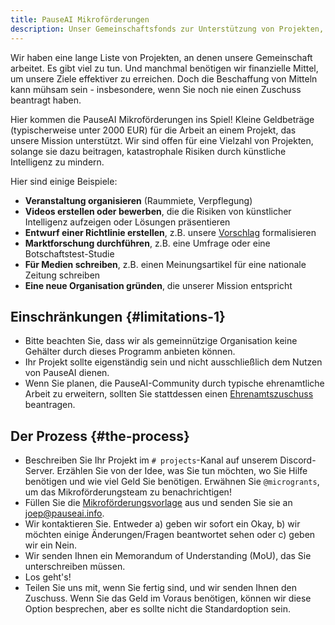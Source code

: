 ```yaml
---
title: PauseAI Mikroförderungen
description: Unser Gemeinschaftsfonds zur Unterstützung von Projekten, die unserer Mission entsprechen.
---
```


Wir haben eine lange Liste von Projekten, an denen unsere Gemeinschaft arbeitet.
Es gibt viel zu tun.
Und manchmal benötigen wir finanzielle Mittel, um unsere Ziele effektiver zu erreichen.
Doch die Beschaffung von Mitteln kann mühsam sein - insbesondere, wenn Sie noch nie einen Zuschuss beantragt haben.

Hier kommen die PauseAI Mikroförderungen ins Spiel!
Kleine Geldbeträge (typischerweise unter 2000 EUR) für die Arbeit an einem Projekt, das unsere Mission unterstützt.
Wir sind offen für eine Vielzahl von Projekten, solange sie dazu beitragen, katastrophale Risiken durch künstliche Intelligenz zu mindern.

Hier sind einige Beispiele:

- **Veranstaltung organisieren** (Raummiete, Verpflegung)
- **Videos erstellen oder bewerben**, die die Risiken von künstlicher Intelligenz aufzeigen oder Lösungen präsentieren
- **Entwurf einer Richtlinie erstellen**, z.B. unsere [Vorschlag](/proposal) formalisieren
- **Marktforschung durchführen**, z.B. eine Umfrage oder eine Botschaftstest-Studie
- **Für Medien schreiben**, z.B. einen Meinungsartikel für eine nationale Zeitung schreiben
- **Eine neue Organisation gründen**, die unserer Mission entspricht

## Einschränkungen {#limitations-1}

- Bitte beachten Sie, dass wir als gemeinnützige Organisation keine Gehälter durch dieses Programm anbieten können.
- Ihr Projekt sollte eigenständig sein und nicht ausschließlich dem Nutzen von PauseAI dienen.
- Wenn Sie planen, die PauseAI-Community durch typische ehrenamtliche Arbeit zu erweitern, sollten Sie stattdessen einen [Ehrenamtszuschuss](/volunteer-stipends) beantragen.

## Der Prozess {#the-process}

- Beschreiben Sie Ihr Projekt im `# projects`-Kanal auf unserem Discord-Server. Erzählen Sie von der Idee, was Sie tun möchten, wo Sie Hilfe benötigen und wie viel Geld Sie benötigen. Erwähnen Sie `@microgrants`, um das Mikroförderungsteam zu benachrichtigen!
- Füllen Sie die [Mikroförderungsvorlage](https://docs.google.com/document/d/1oPXezImarCY7MCYaT-lJb-uLNbbQ76O1FYNr-WTS6hI/edit?usp=sharing) aus und senden Sie sie an [joep@pauseai.info](mailto:joep@pauseai.info).
- Wir kontaktieren Sie. Entweder a) geben wir sofort ein Okay, b) wir möchten einige Änderungen/Fragen beantwortet sehen oder c) geben wir ein Nein.
- Wir senden Ihnen ein Memorandum of Understanding (MoU), das Sie unterschreiben müssen.
- Los geht's!
- Teilen Sie uns mit, wenn Sie fertig sind, und wir senden Ihnen den Zuschuss. Wenn Sie das Geld im Voraus benötigen, können wir diese Option besprechen, aber es sollte nicht die Standardoption sein.
